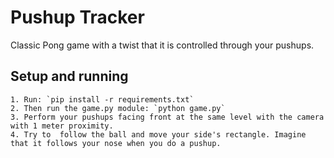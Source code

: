 # Pushup Tracker

Classic Pong game with a twist that it is controlled through your pushups.

## Setup and running

    1. Run: `pip install -r requirements.txt`
    2. Then run the game.py module: `python game.py`
    3. Perform your pushups facing front at the same level with the camera with 1 meter proximity.
    4. Try to  follow the ball and move your side's rectangle. Imagine that it follows your nose when you do a pushup.